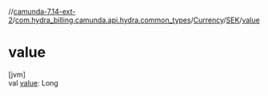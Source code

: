 //[camunda-7.14-ext-2](../../../../index.md)/[com.hydra_billing.camunda.api.hydra.common_types](../../index.md)/[Currency](../index.md)/[SEK](index.md)/[value](value.md)

# value

[jvm]\
val [value](value.md): Long
